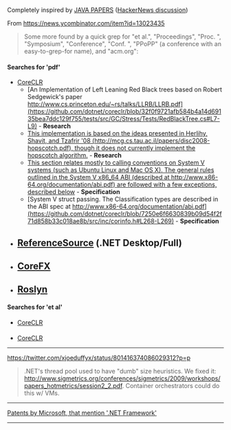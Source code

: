 Completely inspired by [JAVA PAPERS](http://lowlevelbits.org/java-papers/) ([HackerNews discussion](https://news.ycombinator.com/item?id=13022649))

From https://news.ycombinator.com/item?id=13023435

> Some more found by a quick grep for "et al.", "Proceedings", "Proc. ", "Symposium", "Conference", "Conf. ", "PPoPP" (a conference with an easy-to-grep-for name), and "acm.org":

#### Searches for 'pdf'

- [CoreCLR](https://github.com/dotnet/coreclr/search?utf8=%E2%9C%93&q=pdf)
  -  [An Implementation of Left Leaning Red Black trees based on Robert Sedgewick's paper http://www.cs.princeton.edu/~rs/talks/LLRB/LLRB.pdf](https://github.com/dotnet/coreclr/blob/32f0f9721afb584b4a14d69135bea7ddc129f755/tests/src/GC/Stress/Tests/RedBlackTree.cs#L7-L9) - **Research**
  -  [This implementation is based on the ideas presented in Herlihy, Shavit, and Tzafrir '08 (http://mcg.cs.tau.ac.il/papers/disc2008-hopscotch.pdf), though it does not currently implement the hopscotch algorithm.](https://github.com/dotnet/coreclr/blob/32f0f9721afb584b4a14d69135bea7ddc129f755/src/jit/smallhash.h#L48-L50) - **Research**
  -  [This section relates mostly to calling conventions on System V systems (such as Ubuntu Linux and Mac OS X). The general rules outlined in the System V x86_64 ABI (described at http://www.x86-64.org/documentation/abi.pdf) are followed with a few exceptions, described below](https://github.com/dotnet/coreclr/blob/32f0f9721afb584b4a14d69135bea7ddc129f755/Documentation/botr/clr-abi.md#system-v-x86_64-support) - **Specification**
  -  [System V struct passing. The Classification types are described in the ABI spec at http://www.x86-64.org/documentation/abi.pdf](https://github.com/dotnet/coreclr/blob/7250e6f6630839b09d54f2f71d858b33c018ae8b/src/inc/corinfo.h#L268-L269) - **Specification**
- [ReferenceSource](https://github.com/Microsoft/referencesource/search?p=1&q=.pdf&utf8=%E2%9C%93) (.NET Desktop/Full)
  -  
- [CoreFX](https://github.com/dotnet/corefx/search?utf8=%E2%9C%93&q=.pdf)
  -  
- [Roslyn](https://github.com/dotnet/roslyn/search?utf8=%E2%9C%93&q=.pdf)
  -

#### Searches for 'et al'

- [CoreCLR](https://github.com/dotnet/coreclr/search?utf8=%E2%9C%93&q=et+al&type=Code)

####

- [CoreCLR](https://github.com/dotnet/coreclr/search?utf8=%E2%9C%93&q=acm.org&type=Code)

----

https://twitter.com/xjoeduffyx/status/801416374086029312?p=p

> .NET's thread pool used to have "dumb" size heuristics. We fixed it: http://www.sigmetrics.org/conferences/sigmetrics/2009/workshops/papers_hotmetrics/session2_2.pdf. Container orchestrators could do this w/ VMs.

----

[Patents by Microsoft, that mention '.NET Framework'](https://www.google.com/search?biw=1235&bih=970&tbm=pts&q=inassignee:%22Microsoft+Corporation%22#tbm=pts&q=inassignee:%22Microsoft+Corporation%22+.NET+Framework)

----  